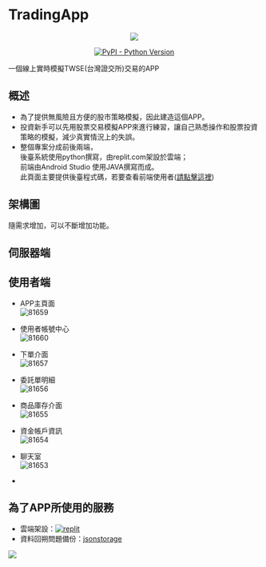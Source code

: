 # TradingApp

<p align="center">
  <img src="https://user-images.githubusercontent.com/61511627/147499066-f93595a6-6249-4496-8ef4-d479e7c2b77b.png">
</p>
  
<p align="center">
  <a href="https://www.python.org/downloads/">
    <img alt="PyPI - Python Version" src="https://img.shields.io/pypi/pyversions/Red-Discordbot">
  </a>
</p>

一個線上實時模擬TWSE(台灣證交所)交易的APP   

## 概述

- 為了提供無風險且方便的股市策略模擬，因此建造這個APP。
- 投資新手可以先用股票交易模擬APP來進行練習，讓自己熟悉操作和股票投資策略的模擬，減少真實情況上的失誤。
- 整個專案分成前後兩端，  
後臺系統使用python撰寫，由replit.com架設於雲端；  
前端由Android Studio 使用JAVA撰寫而成。  
此頁面主要提供後臺程式碼，若要查看前端使用者([請點擊這裡](https://github.com/rong6636/TradingApp_User))

## 架構圖

隨需求增加，可以不斷增加功能。


## 伺服器端


## 使用者端

- APP主頁面  
![81659](https://user-images.githubusercontent.com/61511627/147968066-76945fe9-5a8c-4ec8-8853-2eeae0318020.jpg)
- 使用者帳號中心  
![81660](https://user-images.githubusercontent.com/61511627/147968062-3eab45ac-e494-43d0-94f9-7698a2d93ec9.jpg)
- 下單介面  
![81657](https://user-images.githubusercontent.com/61511627/147968070-34ee20f8-4c97-499f-a795-267d19895336.jpg)
- 委託單明細  
![81656](https://user-images.githubusercontent.com/61511627/147968067-203d693d-84e6-49e6-8951-fe926c8dbfe1.jpg)
- 商品庫存介面  
![81655](https://user-images.githubusercontent.com/61511627/147968075-f8209fe8-69e1-48a3-9821-198d76e81ec1.jpg)
- 資金帳戶資訊  
![81654](https://user-images.githubusercontent.com/61511627/147968071-8e90117a-5199-4201-8d55-c818ebe5862d.jpg)
- 聊天室  
![81653](https://user-images.githubusercontent.com/61511627/147968073-602cdc15-42c9-4053-9474-71aca0be2e94.jpg)

-


## 為了APP所使用的服務
- 雲端架設：[![replit](https://camo.githubusercontent.com/5456d62b1dc41ed0e630a0394b751a21439fcb37236fb2afcf871c1385c11d5f/68747470733a2f2f7265706c2e69742f62616467652f6769746875622f616d6972313232362f5265706c742e69742d636f6469676f73)](https://replit.com/)
- 資料回朔問題備份：[jsonstorage](https://app.jsonstorage.net/)

[![](https://img.shields.io/youtube/channel/views/UC3kkchuB6sP0a7rxtF7I2lg?style=social)](https://www.youtube.com/channel/UC3kkchuB6sP0a7rxtF7I2lg)
